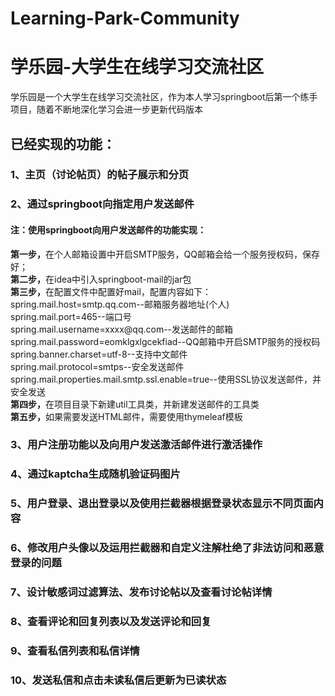 # Learning-Park-Community
# 学乐园-大学生在线学习交流社区
学乐园是一个大学生在线学习交流社区，作为本人学习springboot后第一个练手项目，随着不断地深化学习会进一步更新代码版本
<br/>
<h2>已经实现的功能：</h2>
<h3>1、主页（讨论帖页）的帖子展示和分页</h3>
<h3>2、通过springboot向指定用户发送邮件</h3>
<h4>注：使用springboot向用户发送邮件的功能实现：</h4>
<b>第一步，</b>在个人邮箱设置中开启SMTP服务，QQ邮箱会给一个服务授权码，保存好；<br/>
<b>第二步，</b>在idea中引入springboot-mail的jar包<br/>
<b>第三步，</b>在配置文件中配置好mail，配置内容如下：<br/>
spring.mail.host=smtp.qq.com--邮箱服务器地址(个人)<br/>
spring.mail.port=465--端口号<br/>
spring.mail.username=xxxx@qq.com--发送邮件的邮箱<br/>
spring.mail.password=eomklgxlgcekfiad--QQ邮箱中开启SMTP服务的授权码<br/>
spring.banner.charset=utf-8--支持中文邮件<br/>
spring.mail.protocol=smtps--安全发送邮件<br/>
spring.mail.properties.mail.smtp.ssl.enable=true--使用SSL协议发送邮件，并安全发送<br/>
<b>第四步，</b>在项目目录下新建util工具类，并新建发送邮件的工具类<br/>
<b>第五步，</b>如果需要发送HTML邮件，需要使用thymeleaf模板<br/>
<h3>3、用户注册功能以及向用户发送激活邮件进行激活操作</h3>
<h3>4、通过kaptcha生成随机验证码图片</h3>
<h3>5、用户登录、退出登录以及使用拦截器根据登录状态显示不同页面内容</h3>
<h3>6、修改用户头像以及运用拦截器和自定义注解杜绝了非法访问和恶意登录的问题</h3>
<h3>7、设计敏感词过滤算法、发布讨论帖以及查看讨论帖详情</h3>
<h3>8、查看评论和回复列表以及发送评论和回复</h3>
<h3>9、查看私信列表和私信详情</h3>
<h3>10、发送私信和点击未读私信后更新为已读状态</h3>

